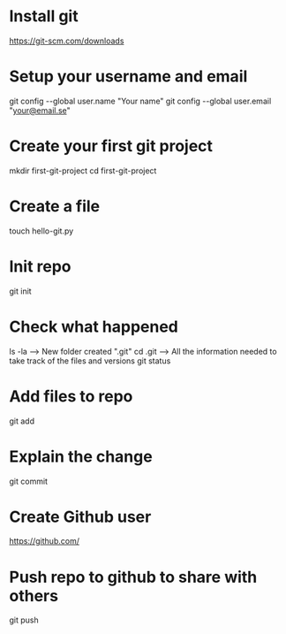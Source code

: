 # Install git 
https://git-scm.com/downloads

# Setup your username and email
git config --global user.name "Your name"
git config --global user.email "your@email.se"

# Create your first git project
mkdir first-git-project
cd first-git-project

# Create a file 
touch hello-git.py

# Init repo
git init

# Check what happened
ls -la 
--> New folder created ".git" 
cd .git 
--> All the information needed to take track of the files and versions 
git status

# Add files to repo
git add

# Explain the change
git commit

# Create Github user 
https://github.com/

# Push repo to github to share with others
git push
